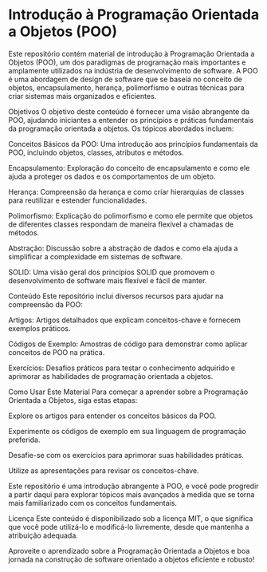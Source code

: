 # Introdução à Programação Orientada a Objetos (POO)<br>
Este repositório contém material de introdução à Programação Orientada a Objetos (POO), um dos paradigmas de programação mais importantes e amplamente utilizados na indústria de desenvolvimento de software. A POO é uma abordagem de design de software que se baseia no conceito de objetos, encapsulamento, herança, polimorfismo e outras técnicas para criar sistemas mais organizados e eficientes.

Objetivos
O objetivo deste conteúdo é fornecer uma visão abrangente da POO, ajudando iniciantes a entender os princípios e práticas fundamentais da programação orientada a objetos. Os tópicos abordados incluem:

Conceitos Básicos da POO: Uma introdução aos princípios fundamentais da POO, incluindo objetos, classes, atributos e métodos.

Encapsulamento: Exploração do conceito de encapsulamento e como ele ajuda a proteger os dados e os comportamentos de um objeto.

Herança: Compreensão da herança e como criar hierarquias de classes para reutilizar e estender funcionalidades.

Polimorfismo: Explicação do polimorfismo e como ele permite que objetos de diferentes classes respondam de maneira flexível a chamadas de métodos.

Abstração: Discussão sobre a abstração de dados e como ela ajuda a simplificar a complexidade em sistemas de software.

SOLID: Uma visão geral dos princípios SOLID que promovem o desenvolvimento de software mais flexível e fácil de manter.

Conteúdo
Este repositório inclui diversos recursos para ajudar na compreensão da POO:

Artigos: Artigos detalhados que explicam conceitos-chave e fornecem exemplos práticos.

Códigos de Exemplo: Amostras de código para demonstrar como aplicar conceitos de POO na prática.

Exercícios: Desafios práticos para testar o conhecimento adquirido e aprimorar as habilidades de programação orientada a objetos.



Como Usar Este Material
Para começar a aprender sobre a Programação Orientada a Objetos, siga estas etapas:

Explore os artigos para entender os conceitos básicos da POO.

Experimente os códigos de exemplo em sua linguagem de programação preferida.

Desafie-se com os exercícios para aprimorar suas habilidades práticas.

Utilize as apresentações para revisar os conceitos-chave.

Este repositório é uma introdução abrangente à POO, e você pode progredir a partir daqui para explorar tópicos mais avançados à medida que se torna mais familiarizado com os conceitos fundamentais.


Licença
Este conteúdo é disponibilizado sob a licença MIT, o que significa que você pode utilizá-lo e modificá-lo livremente, desde que mantenha a atribuição adequada.

Aproveite o aprendizado sobre a Programação Orientada a Objetos e boa jornada na construção de software orientado a objetos eficiente e robusto!
